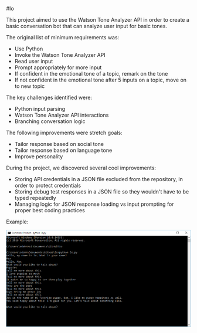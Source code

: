 #Io

This project aimed to use the Watson Tone Analyzer API in order to create a basic conversation bot that can analyze user input for basic tones.

The original list of minimum requirements was:
- Use Python
- Invoke the Watson Tone Analyzer API
- Read user input
- Prompt appropriately for more input
- If confident in the emotional tone of a topic, remark on the tone
- If not confident in the emotional tone after 5 inputs on a topic, move on to new topic

The key challenges identified were:
- Python input parsing
- Watson Tone Analyzer API interactions
- Branching conversation logic

The following improvements were stretch goals:
- Tailor response based on social tone
- Tailor response based on language tone
- Improve personality 

During the project, we discovered several cool improvements:
- Storing API credentials in a JSON file excluded from the repository, in order to protect credentials
- Storing debug test responses in a JSON file so they wouldn't have to be typed repeatedly
- Managing logic for JSON response loading vs input prompting for proper best coding practices 

Example:

![Screenshot of example conversation](example.png)